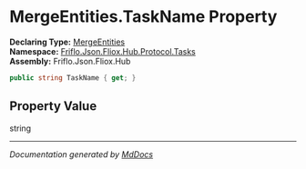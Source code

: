 ﻿<!--  
  <auto-generated>   
    The contents of this file were generated by a tool.  
    Changes to this file may be list if the file is regenerated  
  </auto-generated>   
-->

# MergeEntities.TaskName Property

**Declaring Type:** [MergeEntities](../index.md)  
**Namespace:** [Friflo.Json.Fliox.Hub.Protocol.Tasks](../../index.md)  
**Assembly:** Friflo.Json.Fliox.Hub

```csharp
public string TaskName { get; }
```

## Property Value

string

___

*Documentation generated by [MdDocs](https://github.com/ap0llo/mddocs)*

